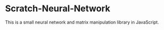 # Scratch-Neural-Network
This is a small neural network and matrix manipulation library in JavaScript.
